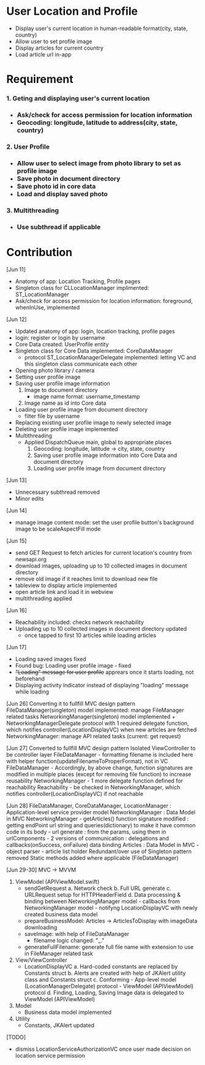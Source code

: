 # User Location and Profile
- Display user's current location in human-readable format(city, state, country)
- Allow user to set profile image
- Display articles for current country
- Load article url in-app

# Requirement
<h3> 1. Geting and displaying user's current location <h3>

- Ask/check for access permission for location information
- Geocoding: longitude, latitude to address(city, state, country)

<h3> 2. User Profile <h3>

- Allow user to select image from photo library to set as profile image
- Save photo in document directory
- Save photo id in core data
- Load and display saved photo

<h3> 3. Multithreading <h3>

- Use subthread if applicable

# Contribution
[Jun 11]
- Anatomy of app: Location Tracking, Profile pages
- Singleton class for CLLocationManager implimented: ST_LocationManager
- Ask/check for access permission for location information: foreground, whenInUse, implemented

[Jun 12]
- Updated anatomy of app: login, location tracking, profile pages
- login: register or login by username
- Core Data created: UserProfile entity
- Singleton class for Core Data implemented: CoreDataManager
    - protocol ST_LocationManagerDelegate implemented: letting VC and this singleton class communicate each other
- Opening photo library / camera
- Setting user profile image
- Saving user profile image information
    1. Image to document directory
        - image name format: username_timestamp
    2. Image name as id into Core data
- Loading user profile image from document directory
    - filter file by username
- Replacing existing user profile image to newly selected image
- Deleting user profile image implemented
- Multithreading
    - Applied DispatchQueue main, global to appropriate places
        1. Geocoding: longitude, latitude -> city, state, country
        2. Saving user profile image information into Core Data and document directory
        3. Loading user profile image from document directory

[Jun 13]
- Unnecessary subthread removed
- Minor edits

[Jun 14]
- manage image content mode: set the user profile button's background image to be scaleAspectFill mode

[Jun 15]
- send GET Request to fetch articles for current location's country from newsapi.org
- download images, uploading up to 10 collected images in document directory
- remove old image if it reaches limit to download new file
- tableview to display article implemented
- open article link and load it in webview
- multithreading applied

[Jun 16]
- Reachability included: checks network reachability
- Uploading up to 10 collected images in document directory updated
    - once tapped to first 10 articles while loading articles

[Jun 17]
- Loading saved images fixed
- Found bug: Loading user profile image - fixed
- ~~"Loading" message for user profile~~ apprears once it starts loading, not beforehand
- Displaying activity indicator instead of displaying "loading" message while loading

[Jun 26]
Converting it to fullfill MVC design pattern
FileDataManager(singleton) model implemented: manage FileManager related tasks
NetworkingManager(singleton) model implemented + NetworkingManagerDelegate protocol with 1 required delegate function, which notifies controller(LocationDisplayVC) when new articles are fetched
NetworkingManager: manage API related tasks (current: get request)

[Jun 27]
Converted to fullfill MVC design pattern
Isolated ViewController to be controller layer
FileDataManager - formatting filename is included here with helper function(updateFilenameToProperFormat), not in VC
FileDataManager - Accordingly, by above change, function signatures are modified in multiple places (except for removing file function) to increase reusability
NetworkingManager - 1 more delegate function defined for reachability
Reachability - be checked in NetworkingManager, which notifies controller(LocationDisplayVC) if not reachable

[Jun 28]
FileDataManager, CoreDataManager, LocationManager : Application-level service provider model
NetworkingManager : Data Model in MVC
NetworkingManager 
    - getArticles() function signature modified : getting endPoint url string and queries(dictionary) to make it have common code in its body
    - url generate : from the params, using them in urlComponents
    - 2 versions of communication : delegations and callbacks(onSuccess, onFailure) data binding
Articles : Data Model in MVC
    - object parser
    - article list holder
Redundant/over use of Singleton pattern removed
Static methods added where applicable (FileDataManager)

[Jun 29-30]
MVC -> MVVM
1. ViewModel (APIViewModel.swift)
    - sendGetRequest
        a. Network check
        b. Full URL generate
        c. URLRequest setup for HTTPHeaderField
        d. Data processing & binding between NetworkingManager model
            - callbacks from NetworkingManager model
            - notifyng LocationDisplayVC with newly created business data model
    - prepareBusinessModel: Articles -> ArticlesToDisplay with imageData downloading
    - saveImage: with help of FileDataManager
        - filename logic changed: "<author>_<publishedAt>.<fileExtension>"
    - generateFullFilename: generate full file name with extension to use in FileManager related task
2. View/ViewController
    - LocationDisplayVC
        a. Hard-coded constants are replaced by Constants struct
        b. Alerts are created with help of JKAlert utility class and Constants struct
        c. Conforming 
            - App-level model (LocationManagerDelegate) protocol
            - ViewModel (APIViewModel) protocol
        d. Finding, Loading, Saving Image data is delegated to ViewModel (APIViewModel)
3. Model
    - Business data model implemented
4. Utility
    - Constants, JKAlert updated

[TODO]
- dismiss LocationServiceAuthorizationVC once user made decision on location service permission
